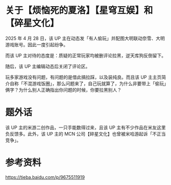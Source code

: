 # 关于【烦恼死的夏洛】【星穹互娱】和【碎星文化】

2025 年 4 月 28 日，该 UP 主在动态发「有人偷玩」并配图大明联动奈雪、大明游戏账号。因此一度引起纷争。

而该 UP 主对待的态度是：质疑的正常玩家均被删评论拉黑，逆天库狗反倒留下。

随后，该 UP 主编辑动态后关闭了评论区。

玩多家游戏没有问题，有问题的是借此搞拉踩，以及装纯良。而且该 UP 主主页简介自称「不混游戏饭圈」，那么问题来了，自己玩就算了，为什么非要带上「偷玩」俩字？为什么别人正确指出你问题的时候，你要拉黑别人？

# 题外话

该 UP 主的米游二创作品，一只手能数得过来，且该 UP 主有不少作品在米友这里负反馈多。此外，该 UP 主的 MCN 公司【碎星文化】也曾被米哈游起诉「不正当竞争」。

# 参考资料

https://tieba.baidu.com/p/9675511919
